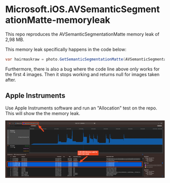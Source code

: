 # Microsoft.iOS.AVSemanticSegmentationMatte-memoryleak

This repo reproduces the AVSemanticSegmentationMatte memory leak of 2,98 MB.

This memory leak specifically happens in the code below:

```csharp
var hairmaskraw = photo.GetSemanticSegmentationMatte(AVSemanticSegmentationMatteType.Hair);
```

Furthermore, there is also a bug where the code line above only works for the first 4 images. Then it stops working and returns null for images taken after.

## Apple Instruments

Use Apple Instruments software and run an "Allocation" test on the repo. This will show the the memory leak.

![Instruments with 4 memory leaks](/images/InstrumentsMemoryLeakHairMask.png)